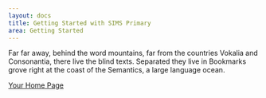 ```yaml
---
layout: docs
title: Getting Started with SIMS Primary
area: Getting Started
---
```


Far far away, behind the word mountains, far from the countries Vokalia and Consonantia, there live the blind texts. Separated they live in Bookmarks grove right at the coast of the Semantics, a large language ocean.

[Your Home Page](your-home-page.md)